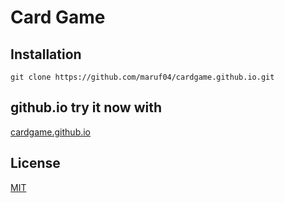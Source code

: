# Card Game


## Installation



```
git clone https://github.com/maruf04/cardgame.github.io.git
```

## github.io try it now with
[cardgame.github.io](https://maruf04.github.io/cardgame.github.io/)



## License
[MIT](https://choosealicense.com/licenses/mit/)
